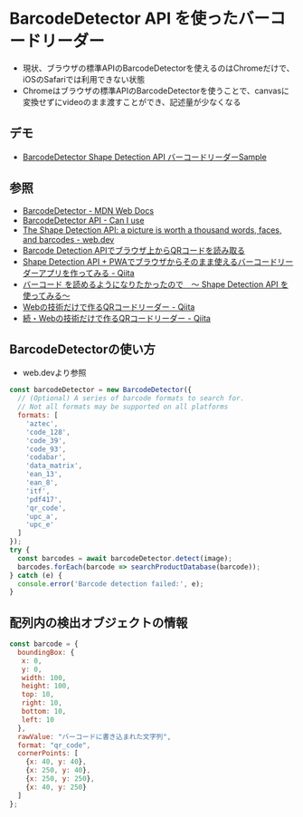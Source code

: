 # BarcodeDetector API を使ったバーコードリーダー

- 現状、ブラウザの標準APIのBarcodeDetectorを使えるのはChromeだけで、iOSのSafariでは利用できない状態
- Chromeはブラウザの標準APIのBarcodeDetectorを使うことで、canvasに変換せずにvideoのまま渡すことができ、記述量が少なくなる


## デモ

- [BarcodeDetector Shape Detection API バーコードリーダーSample](https://okyawa-sample.web.app/barcode/barcode-detector)


## 参照

- [BarcodeDetector - MDN Web Docs](https://developer.mozilla.org/en-US/docs/Web/API/BarcodeDetector)
- [BarcodeDetector API - Can I use](https://caniuse.com/mdn-api_barcodedetector)
- [The Shape Detection API: a picture is worth a thousand words, faces, and barcodes - web.dev](https://web.dev/shape-detection/)
- [Barcode Detection APIでブラウザ上からQRコードを読み取る](https://sbfl.net/blog/2020/04/12/barcode-detection-api-qr-code/)
- [Shape Detection API + PWAでブラウザからそのまま使えるバーコードリーダーアプリを作ってみる - Qiita](https://qiita.com/radiocat/items/ce07a4942fc912df85ab)
- [バーコード を読めるようになりたかったので　～ Shape Detection API を使ってみる～](https://toranoana-lab.hatenablog.com/entry/2020/08/12/183305)
- [Webの技術だけで作るQRコードリーダー - Qiita](https://qiita.com/kan_dai/items/4331aae12f5f2d3ad18d)
- [続・Webの技術だけで作るQRコードリーダー - Qiita](https://qiita.com/kan_dai/items/3486880236a2fcd9b527)


## BarcodeDetectorの使い方

- web.devより参照

```js
const barcodeDetector = new BarcodeDetector({
  // (Optional) A series of barcode formats to search for.
  // Not all formats may be supported on all platforms
  formats: [
    'aztec',
    'code_128',
    'code_39',
    'code_93',
    'codabar',
    'data_matrix',
    'ean_13',
    'ean_8',
    'itf',
    'pdf417',
    'qr_code',
    'upc_a',
    'upc_e'
  ]
});
try {
  const barcodes = await barcodeDetector.detect(image);
  barcodes.forEach(barcode => searchProductDatabase(barcode));
} catch (e) {
  console.error('Barcode detection failed:', e);
}
```

## 配列内の検出オブジェクトの情報

```js
const barcode = {
  boundingBox: {
   x: 0,
   y: 0,
   width: 100,
   height: 100,
   top: 10,
   right: 10,
   bottom: 10,
   left: 10
  },
  rawValue: "バーコードに書き込まれた文字列",
  format: "qr_code",
  cornerPoints: [
    {x: 40, y: 40},
    {x: 250, y: 40},
    {x: 250, y: 250},
    {x: 40, y: 250}
  ]
};
```
